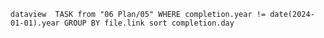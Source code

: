 `dataview 
TASK from "06 Plan/05"
WHERE completion.year != date(2024-01-01).year
GROUP BY file.link
sort completion.day
`